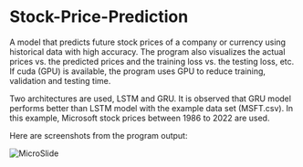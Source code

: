 # Stock-Price-Prediction
A model that predicts future stock prices of a company or currency using historical data with high accuracy. The program also visualizes the actual prices vs. the predicted prices and the training loss vs. the testing loss, etc. If cuda (GPU) is available, the program uses GPU to reduce training, validation and testing time.

Two architectures are used, LSTM and GRU. It is observed that GRU model performs better than LSTM model with the example data set (MSFT.csv). In this example, Microsoft stock prices between 1986 to 2022 are used.

Here are screenshots from the program output:

![MicroSlide](https://github.com/user-attachments/assets/ee1dc44a-d335-45d2-936b-c253846f6d32)
